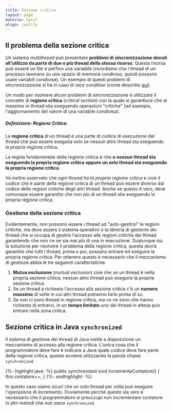 ```yaml
---
title: Sezione critica
layout: page
materia: tpsit
align: justify
---
```


## Il problema della sezione critica
Un sistema *multithread* può presentare **problemi di sincronizzazione dovuti all'utilizzo da parte di due o più thread della stessa risorsa**. Questa risorsa può essere un file e perfino una variabile (ricordiamo che i thread di un processo lavorano su uno spazio di memoria condiviso, quindi possono usare variabili condivise). Un esempio di questi problemi di sincronizzazione si ha in caso di *race condition* (come descritto [qui](sincronizzazione.html)).

Un modo per risolvere alcuni problemi di sincronizzazione è utilizzare il concetto di **regione critica** (*critical section*) con la quale si garantisce che al massimo in thread stia eseguendo operazioni "critiche" (ad esempio, l'aggiornamento del valore di una variabile condivisa).
<!-- 
<div class="card bg-light mb-3">
  <div class="card-header">Definizione: <strong>Regione Critica</strong></div>
  <div class="card-body">
    <p class="card-text">La <strong>regione critica</strong> di un thread è una parte di codice di esecuzione del thread che può essere eseguita solo se nessun altro thread sta eseguendo la propria regione critica.
    </p>
  </div>
</div> -->

<div class="alert alert-primary" markdown="1">
<h5 class="no_toc"><i class="bi bi-journal-text"></i> Definizione: <strong>Regione Critica</strong></h5>
La <strong>regione critica</strong> di un thread è una parte di codice di esecuzione del thread che può essere eseguita solo se nessun altro thread sta eseguendo la propria regione critica.
</div>


La regola fondamentale della regione critica è che **o nessun thread sta eseguendo la propria regione critica oppure un solo thread sta eseguendo la propria regione critica**. 

Va inoltre osservato che *ogni thread ha la propria regione critica* e cioè il codice che è parte della regione critica di un thread può essere diverso dal codice delle regioni critiche degli altri thread. Anche se questo è vero, deve comunque essere garantito che non più di un thread stia eseguendo la propria regione critica.

### Gestione della sezione critica

Evidentemente, non possono essere i thread ad "auto-gestirsi" le regioni critiche, ma deve essere il sistema operativo o la libreria di gestione dei thread che si occupa di gestire l'accesso alle regioni critiche dei thread garantendo che non ce ne sia mai più di una in esecuzione.
Qualunque sia la soluzione per risolvere il problema della regione critica, questa dovrà garantire che tutti i thread, prima o poi, possano entrare ed eseguire la propria regione critica. Per ottenere questo è necessario che il meccanismo di gestione abbia le tre seguenti caratteristiche.

1. **Mutua esclusione** (*mutual exclusion*) cioè che se un thread è nella propria sezione critica, nessun altro thread può eseguire la propria sezione critica.
2. Se un thread a richiesto l'accesso alla sezione critica c'è un **numero massimo** di volte in cui altri thread potranno farlo prima di lui.
3. Se non ci sono thread in regione critica, ma ce ne sono che hanno richiesto di entrarvi, in un **tempo limitato** uno dei thread in attesa può entrare nella zona critica.

## Sezione critica in Java ``synchronized``
Il sistema di gestione dei thread di Java mette a disposizione un meccanismo di accesso alla regione critica. L'unica cosa che il programmatore deve fare è indicare a Java quale codice deve fare parte della regione critica, questo avviene utilizzando la parola chiave ``synchronized``.

{%- highlight java -%}
public synchronized void incrementaContatore() {
    this.contatore++;
}
{%- endhighlight -%}

In questo caso siamo sicuri che un solo thread per volta può eseguire l'operazione di incremento. Ovviamente perché questo sia vero è necessario che il programmatore si preoccupi non incrementare contatore in altri metodi che non siano ``synchronized``.


